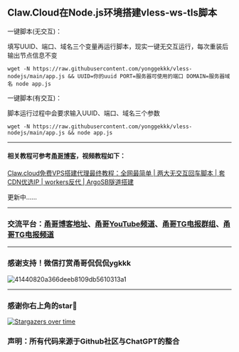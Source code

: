 ## Claw.Cloud在Node.js环境搭建vless-ws-tls脚本

一键脚本(无交互)：

填写UUID、端口、域名三个变量再运行脚本，现实一键无交互运行，每次重装后输出节点信息不变
```
wget -N https://raw.githubusercontent.com/yonggekkk/vless-nodejs/main/app.js && UUID=你的uuid PORT=服务器可使用的端口 DOMAIN=服务器域名 node app.js
```

一键脚本(有交互)：

脚本运行过程中会要求输入UUID、端口、域名三个参数
```
wget -N https://raw.githubusercontent.com/yonggekkk/vless-nodejs/main/app.js && node app.js
```
----------------------------------------------------------

#### 相关教程可参考[甬哥博客](https://ygkkk.blogspot.com/2025/04/clawcloud.html)，视频教程如下：

[Claw.cloud免费VPS搭建代理最终教程：全网最简单 | 两大无交互回车脚本 | 套CDN优选IP | workers反代 | ArgoSB隧道搭建](https://youtu.be/Esofirx8xrE)

更新中……

----------------------------------------------------------

### 交流平台：[甬哥博客地址](https://ygkkk.blogspot.com)、[甬哥YouTube频道](https://www.youtube.com/@ygkkk)、[甬哥TG电报群组](https://t.me/+jZHc6-A-1QQ5ZGVl)、[甬哥TG电报频道](https://t.me/+DkC9ZZUgEFQzMTZl)

----------------------------------------------------------
### 感谢支持！微信打赏甬哥侃侃侃ygkkk
![41440820a366deeb8109db5610313a1](https://github.com/user-attachments/assets/e5b1f2c0-bd2c-4b8f-8cda-034d3c8ef73f)

----------------------------------------------------------
### 感谢你右上角的star🌟
[![Stargazers over time](https://starchart.cc/yonggekkk/vless-nodejs.svg)](https://starchart.cc/yonggekkk/vless-nodejs)

### 声明：所有代码来源于Github社区与ChatGPT的整合
